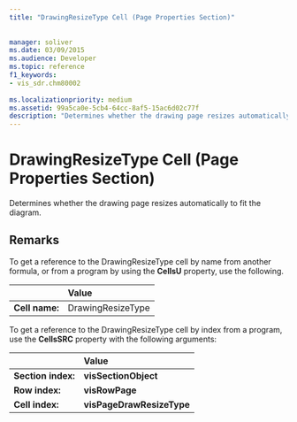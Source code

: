 ```yaml
---
title: "DrawingResizeType Cell (Page Properties Section)"
 
 
manager: soliver
ms.date: 03/09/2015
ms.audience: Developer
ms.topic: reference
f1_keywords:
- vis_sdr.chm80002
 
ms.localizationpriority: medium
ms.assetid: 99a5ca0e-5cb4-64cc-8af5-15ac6d02c77f
description: "Determines whether the drawing page resizes automatically to fit the diagram."
---
```


# DrawingResizeType Cell (Page Properties Section)

Determines whether the drawing page resizes automatically to fit the diagram. 
  
## Remarks

To get a reference to the DrawingResizeType cell by name from another formula, or from a program by using the **CellsU** property, use the following. 
  
||Value |
|:-----|:-----|
|**Cell name:**  <br/> |DrawingResizeType  <br/> |
   
To get a reference to the DrawingResizeType cell by index from a program, use the **CellsSRC** property with the following arguments: 
  
||Value |
|:-----|:-----|
|**Section index:**  <br/> |**visSectionObject** <br/> |
|**Row index:**  <br/> |**visRowPage** <br/> |
|**Cell index:**  <br/> |**visPageDrawResizeType** <br/> |
   

